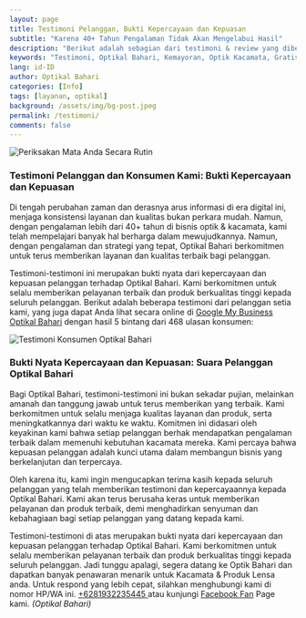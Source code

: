 ```yaml
---
layout: page
title: Testimoni Pelanggan, Bukti Kepercayaan dan Kepuasan
subtitle: "Karena 40+ Tahun Pengalaman Tidak Akan Mengelabui Hasil"
description: "Berikut adalah sebagian dari testimoni & review yang diberikan oleh para pelanggan setia kami di halaman Google My Business Optikal Bahari sebagai referensi"
keywords: "Testimoni, Optikal Bahari, Kemayoran, Optik Kacamata, Gratis"
lang: id-ID
author: Optikal Bahari
categories: [Info]
tags: [layanan, optikal]
background: /assets/img/bg-post.jpeg
permalink: /testimoni/
comments: false
---
```


<div class="card-deck mb-3">
  <div class="card shadow p-3 mb-5 bg-white rounded">
    <img
      itemprop="image"
      data-src="/assets/img/posts/periksa-mata/periksa-mata-gratis-optikal-bahari-4.webp"
      src="/assets/img/posts/periksa-mata/periksa-mata-gratis-optikal-bahari-4.webp"
      class="card-img-top"
      title="Periksakan Mata Anda Secara Rutin"
      alt="Periksakan Mata Anda Secara Rutin">
    <div class="card-body">
      <h3 class="card-title">
        Testimoni Pelanggan dan Konsumen Kami: Bukti Kepercayaan dan Kepuasan
      </h3>
      <p class="card-text text-left">
        Di tengah perubahan zaman dan derasnya arus informasi di era digital ini, menjaga konsistensi layanan dan kualitas bukan perkara mudah. Namun, dengan pengalaman lebih dari 40+ tahun di bisnis optik & kacamata, kami telah mempelajari banyak hal berharga dalam mewujudkannya. Namun, dengan pengalaman dan strategi yang tepat, Optikal Bahari berkomitmen untuk terus memberikan layanan dan kualitas terbaik bagi pelanggan.
      </p>
      <p class="card-text text-left">
        Testimoni-testimoni ini merupakan bukti nyata dari kepercayaan dan kepuasan pelanggan terhadap Optikal Bahari. Kami berkomitmen untuk selalu memberikan pelayanan terbaik dan produk berkualitas tinggi kepada seluruh pelanggan. Berikut adalah beberapa testimoni dari pelanggan setia kami, yang juga dapat Anda lihat secara online di
        <a
          href="https://search.google.com/local/reviews?placeid=ChIJDYWGN6T1aS4RjK50wCfHApg"
          title="Optikal Bahari Google My Busiess Review Page"
          class="GoogleMyBusiness"
          id="OptikalBahariGMB">Google My Business Optikal Bahari</a>
        dengan hasil 5 bintang dari 468 ulasan konsumen:
      </p>
    </div>
  </div>
</div>

<div class="card-body">
  <div class='sk-ww-google-reviews' data-embed-id='100158'>
    <script src='https://widgets.sociablekit.com/google-reviews/widget.js'></script>
  </div>
</div>

<div class="card shadow p-3 mb-5 bg-white rounded">
  <img
    itemprop="image"
    src="{{"/assets/img/posts/periksa-mata/periksa-mata-gratis-optikal-bahari-4.webp" | relative_url }}"
    class="card-img-top"
    title="periksa-mata-gratis"
    alt="Testimoni Konsumen Optikal Bahari">
  <div class="card-body">
    <h3 class="card-title">
      Bukti Nyata Kepercayaan dan Kepuasan: Suara Pelanggan Optikal Bahari
    </h3>
    <p class="card-text text-left">
      Bagi Optikal Bahari, testimoni-testimoni ini bukan sekadar pujian, melainkan amanah dan tanggung jawab untuk terus memberikan yang terbaik. Kami berkomitmen untuk selalu menjaga kualitas layanan dan produk, serta meningkatkannya dari waktu ke waktu. Komitmen ini didasari oleh keyakinan kami bahwa setiap pelanggan berhak mendapatkan pengalaman terbaik dalam memenuhi kebutuhan kacamata mereka. Kami percaya bahwa kepuasan pelanggan adalah kunci utama dalam membangun bisnis yang berkelanjutan dan terpercaya.
    </p>
    <p class="card-text text-left">
      Oleh karena itu, kami ingin mengucapkan terima kasih kepada seluruh pelanggan yang telah memberikan testimoni dan kepercayaannya kepada Optikal Bahari. Kami akan terus berusaha keras untuk memberikan pelayanan dan produk terbaik, demi menghadirkan senyuman dan kebahagiaan bagi setiap pelanggan yang datang kepada kami.
    </p>
    <p class="card-text text-left">
      Testimoni-testimoni di atas merupakan bukti nyata dari kepercayaan dan kepuasan pelanggan terhadap Optikal Bahari. Kami berkomitmen untuk selalu memberikan pelayanan terbaik dan produk berkualitas tinggi kepada seluruh pelanggan. Jadi tunggu apalagi, segera datang ke Optik Bahari dan dapatkan banyak penawaran menarik untuk Kacamata & Produk Lensa anda. Untuk respond yang lebih cepat, silahkan menghubungi kami di nomor HP/WA ini.
      <a
        href="https://api.whatsapp.com/send?phone=6281932235445&text=Hallo%2C+saya+butuh+informasi+lebih+lanjut+mengenai+Optikal+Bahari"
        id="WhatsAppClick"
        class="WhatsAppCall"
        title="Call WhatsApp">+6281932235445
      </a>
      atau kunjungi
      <a
        href="https://www.facebook.com/optikalbahari"
        id="FBClick"
        title="Facebook Page Optikal Bahari"
        class="FacebookPage">Facebook Fan</a>
      Page kami.
      <em>(Optikal Bahari)</em>
    </p>
  </div>
</div>

<!--
  <h4>Halaman #1</h4><p class="aligncenter"><img data-src="/assets/img/testimonial/testi-01.webp" src="/assets/img/testimonial/testi-01.webp" class="card-img-top"  alt="testimonial/testi-01.webp" ></p><h4>Halaman #2</h4><p class="aligncenter">
<img data-src="/assets/img/testimonial/testi-02.webp" src="/assets/img/testimonial/testi-02.webp" class="card-img-top"  alt="testimonial/testi-02.webp" ></p>

<h4>Halaman #3</h4>
<p class="aligncenter">
<img data-src="/assets/img/testimonial/testi-03.webp" src="/assets/img/testimonial/testi-03.webp" class="card-img-top"  alt="testimonial/testi-03.webp" ></p>
<h4>Halaman #4</h4>
<p class="aligncenter">
<img data-src="/assets/img/testimonial/testi-04.webp" src="/assets/img/testimonial/testi-04.webp" class="card-img-top"  alt="testimonial/testi-04.webp" ></p>
<h4>Halaman #5</h4>
<p class="aligncenter">
<img data-src="/assets/img/testimonial/testi-05.webp" src="/assets/img/testimonial/testi-05.webp" class="card-img-top"  alt="testimonial/testi-05.webp" ></p>
<p class="card-text text-left">Untuk ulasan dari konsumen kami lainnya, silahkan melihat secara langsung melalui tautan berikut <a href="https://www.google.com/search?safe=strict&hl=en-ID&gl=id&sxsrf=ALeKk01mFygFLFgcGPbW4Gdwxhg_0kuUoQ%3A1594976814186&ei=LmoRX4LyCvjjz7sPoYOd-Ao&q=Bahari+Optical%2C+Jl.+Bend.+Jago+No.447%2C+RW.1%2C+Utan+Panjang%2C+Kec.+Kemayoran%2C+Kota+Jakarta+Pusat%2C+Daerah+Khusus+Ibukota+Jakarta+10650&oq=Bahari+Optical%2C+Jl.+Bend.+Jago+No.447%2C+RW.1%2C+Utan+Panjang%2C+Kec.+Kemayoran%2C+Kota+Jakarta+Pusat%2C+Daerah+Khusus+Ibukota+Jakarta+10650&gs_lcp=CgZwc3ktYWIQDFAAWABgrqenBWgAcAB4AIABAIgBAJIBAJgBAKoBB2d3cy13aXo&sclient=psy-ab&ved=0ahUKEwiCwbzT99PqAhX48XMBHaFBB68Q4dUDCAw#lrd=0x2e69f5a43786850d:0x9802c727c074ae8c,1,,,">ini</a>. <em>(Optikal Bahari)</em></p>
-->